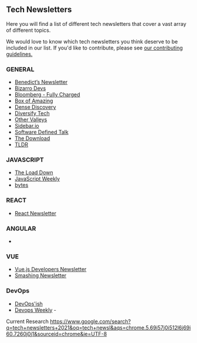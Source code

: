 ## Tech Newsletters

Here you will find a list of different tech newsletters that cover a vast array of different topics.

We would love to know which tech newsletters you think deserve to be included in our list. If you'd like to contribute, please see [our contributing guidelines.](./CONTRIBUTING.md)

### GENERAL
- [Benedict’s Newsletter](https://www.ben-evans.com/newsletter)
- [Bizarro Devs](https://bizzarodevs.com/)
- [Bloomberg - Fully Charged](https://link.mail.bloombergbusiness.com/public/11147896)
- [Box of Amazing](https://boxofamazing.com)
- [Dense Discovery](https://www.densediscovery.com/)
- [Diversify Tech](https://www.diversifytech.co/)
- [Other Valleys](https://www.othervalleys.net/)
- [Sidebar.io](https://sidebar.io/)
- [Software Defined Talk](https://us1.campaign-archive.com/home/?u=ce6149b4008d62a08093a4fa6&id=5877922e21)
- [The Download](https://forms.technologyreview.com/newsletters/briefing-the-download/)
- [TLDR](https://tldr.tech/)

### JAVASCRIPT
- [The Load Down](https://www.thisdot.co/newsletter/)
- [JavaScript Weekly](https://javascriptweekly.com/)
- [bytes](https://bytes.dev/)


### REACT
- [React Newsletter](https://reactnewsletter.com/)

### ANGULAR
- 

### VUE
- [Vue.js Developers Newsletter](https://vuejsdevelopers.com/newsletter/)
- [Smashing Newsletter](https://www.smashingmagazine.com/the-smashing-newsletter/)


### DevOps
- [ DevOps'ish](https://devopsish.com/)
- [Devops Weekly](https://www.devopsweekly.com/)
-[]() 

Current Research 
https://www.google.com/search?q=tech+newsletters+2021&oq=tech+newsl&aqs=chrome.5.69i57j0i512l6j69i60.7260j0j1&sourceid=chrome&ie=UTF-8